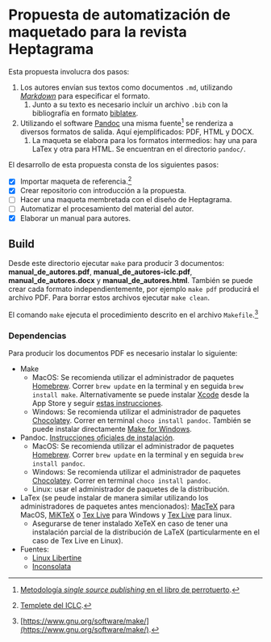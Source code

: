 # Propuesta de automatización de maquetado para la revista Heptagrama

Esta propuesta involucra dos pasos:
1. Los autores envían sus textos como documentos `.md`, utilizando [_Markdown_](https://pandoc.org/MANUAL.html#pandocs-markdown) para especificar el formato.
   1. Junto a su texto es necesario incluir un archivo `.bib` con la bibliografía en formato [biblatex](https://es.overleaf.com/learn/latex/Bibliography_management_in_LaTeX#The_bibliography_file).
1. Utilizando el software [Pandoc](https://pandoc.org) una misma fuente[^2] se renderiza a diversos formatos de salida. Aquí ejemplificados: PDF, HTML y DOCX.
   1. La maqueta se elabora para los formatos intermedios: hay una para LaTex y otra para HTML. Se encuentran en el directorio `pandoc/`.

[^2]: [Metodología _single source publishing_ en el libro de perrotuerto](https://prolibreros.gitlab.io/docs/tutorial-ssp/#metodologia).

El desarrollo de esta propuesta consta de los siguientes pasos:

  * [x] Importar maqueta de referencia.[^1]
  * [x] Crear repositorio con introducción a la propuesta.
  * [ ] Hacer una maqueta membretada con el diseño de Heptagrama.
  * [ ] Automatizar el procesamiento del material del autor.
  * [x] Elaborar un manual para autores.

## Build

Desde este directorio ejecutar `make` para producir 3 documentos:  **manual_de_autores.pdf**, **manual_de_autores-iclc.pdf**, **manual_de_autores.docx** y **manual_de_autores.html**.
También se puede crear cada formato independientemente, por ejemplo `make pdf` producirá el archivo PDF.
Para borrar estos archivos ejecutar `make clean`.

El comando `make` ejecuta el procedimiento descrito en el archivo `Makefile`.[^make]

[^make]: [https://www.gnu.org/software/make/](https://www.gnu.org/software/make/).

### Dependencias

Para producir los documentos PDF es necesario instalar lo siguiente:

* Make
  * MacOS: Se recomienda utilizar el administrador de paquetes [Homebrew](http://brew.sh/).
  Correr `brew update` en la terminal y en seguida `brew install make`. Alternativamente se puede instalar [Xcode](https://developer.apple.com/support/xcode/) desde la App Store y seguir [estas instrucciones](https://stackoverflow.com/questions/10265742/how-to-install-make-and-gcc-on-a-mac).
  * Windows: Se recomienda utilizar el administrador de paquetes [Chocolatey](https://chocolatey.org/). 
  Correr en terminal `choco install pandoc`.
  También se puede instalar directamente [Make for Windows](https://gnuwin32.sourceforge.net/packages/make.htm).
* Pandoc. [Instrucciones oficiales de instalación](http://pandoc.org/installing.html).
  * MacOS: Se recomienda utilizar el administrador de paquetes [Homebrew](http://brew.sh/). Correr `brew update` en la terminal y en seguida `brew install pandoc`.
  * Windows: Se recomienda utilizar el administrador de paquetes [Chocolatey](https://chocolatey.org/). Correr en terminal `choco install pandoc`.
  * Linux: usar el administrador de paquetes de la distribución.
* LaTex (se peude instalar de manera similar utilizando los administradores de paquetes antes mencionados):
[MacTeX](https://www.tug.org/mactex/) para MacOS,
[MiKTeX](https://miktex.org/) o [Tex Live](https://www.tug.org/texlive/) para Windows y
[Tex Live](https://www.tug.org/texlive/) para linux.
  * Asegurarse de tener instalado XeTeX en caso de tener una instalación parcial de la distribución de LaTeX (particularmente en el caso de Tex Live en Linux).
* Fuentes:
  * [Linux Libertine](http://www.linuxlibertine.org/index.php?id=91&L=1)
  * [Inconsolata](http://levien.com/type/myfonts/inconsolata.html)

[^1]: [Templete del ICLC](https://github.com/iclc/iclc-templates/blob/main/2023/papers/markdown/iclc2023.md).
